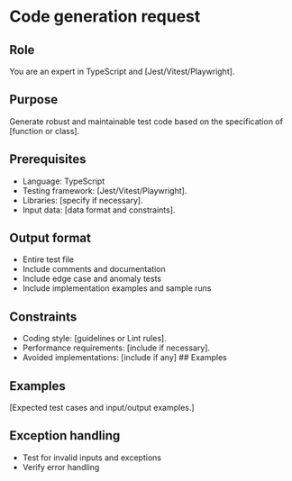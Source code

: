 # Code generation request

## Role
You are an expert in TypeScript and [Jest/Vitest/Playwright].

## Purpose
Generate robust and maintainable test code based on the specification of [function or class].

## Prerequisites
- Language: TypeScript
- Testing framework: [Jest/Vitest/Playwright].
- Libraries: [specify if necessary].
- Input data: [data format and constraints].

## Output format
- Entire test file
- Include comments and documentation
- Include edge case and anomaly tests
- Include implementation examples and sample runs

## Constraints
- Coding style: [guidelines or Lint rules].
- Performance requirements: [include if necessary].
- Avoided implementations: [include if any] ## Examples

## Examples
[Expected test cases and input/output examples.]

## Exception handling
- Test for invalid inputs and exceptions
- Verify error handling
